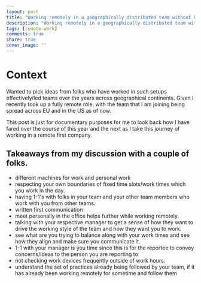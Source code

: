 ```yaml
---
layout: post
title: "Working remotely in a geographically distributed team without burning yourself out"
description: "Working remotely in a geographically distributed team without burning yourself out"
tags: [remote-work]
comments: true
share: true
cover_image: ''
---
```


# Context

Wanted to pick ideas from folks who have worked in such setups effectively/led teams over the years across geographical continents. Given I recently took up a fully remote role, with the team that I am joining being spread across EU and in the US as of now.

This post is just for documentary purposes for me to look back how I have fared over the course of this year and the next as I take this journey of working in a remote first company.

## Takeaways from my discussion with a couple of folks.

- different machines for work and personal work
- respecting your own boundaries of fixed time slots/work times which you work in the day.
- having 1-1's with folks in your team and your other team members who work with you from other teams.
- written first communication
- meet personally in the office helps further while working remotely.
- talking with your respective manager to get a sense of how they want to drive the working style of the team and how they want you to work.
- see what are you trying to balance along with your work times and see how they align and make sure you communicate it.
- 1-1 with your manager is you time since this is for the reportee to convey concerns/ideas to the person you are reporting to
- not checking work devices frequently outside of work hours.
- understand the set of practices already being followed by your team, if it has already been working remotely for sometime and follow them

